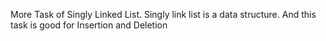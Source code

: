 More Task of Singly Linked List.
Singly link list is a data structure. And this task is good for Insertion and Deletion
